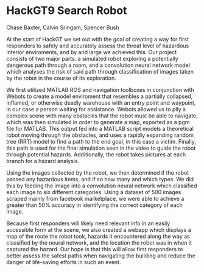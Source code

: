 # HackGT9 Search Robot
Chase Baxter, Calvin Sringam, Spencer Bush

At the start of HackGT we set out with the goal of creating a way for first responders to safely and accurately assess the threat level of hazardous interior enviroments, and by and large we achieved this. Our project consists of two major parts: a simulated robot exploring a potentially dangerous path through a room, and a convolution neural network model which analyses the risk of said path through classification of images taken by the robot in the course of its exploration. 

We first utilized MATLAB ROS and navigation toolboxes in conjunction with Webots to create a model enviroment that resembles a partially collapsed, inflamed, or otherwise deadly warehouse with an entry point and waypoint, in our case a person waiting for assistance. Webots allowed us to plly a complex scene with many obstacles that the robot must be able to navigate, which was then simulated in order to generate a map, exported as a pgm file for MATLAB. This output fed into a MATLAB script models a theoretical robot moving through the obstacles, and uses a rapidly expanding random tree (RRT) model to find a path to the end goal, in this case a victim. Finally, this path is used for the final simulation seen in the video to guide the robot through potential hazards. Additionally, the robot takes pictures at each branch for a hazard analysis. 

Using the images collected by the robot, we then determined if the robot passed any hazardous items, and if so how many and which types. We did this by feeding the image into a convolution neural network which classified each image to six different categories. Using a dataset of 500 images scraped mainly from facebook marketplace, we were able to achieve a greater than 50% accuracy in identifying the correct category of each image. 

Because first responders will likely need relevant info in an easily accessible form at the scene, we also created a webapp which displays a map of the route the robot took, hazards it encountered along the way as classified by the neural network, and the location the robot was in when it captured the hazard. Our hope is that this will allow first responders to better assess the safest paths when navigating the building and reduce the danger of life-saving efforts in such an event.
